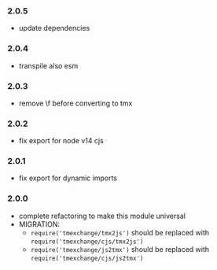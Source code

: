 ### 2.0.5

- update dependencies

### 2.0.4

- transpile also esm

### 2.0.3

- remove \f before converting to tmx

### 2.0.2

- fix export for node v14 cjs

### 2.0.1

- fix export for dynamic imports

### 2.0.0

- complete refactoring to make this module universal
- MIGRATION:
    - `require('tmexchange/tmx2js')` should be replaced with `require('tmexchange/cjs/tmx2js')`
    - `require('tmexchange/js2tmx')` should be replaced with `require('tmexchange/cjs/js2tmx')`
